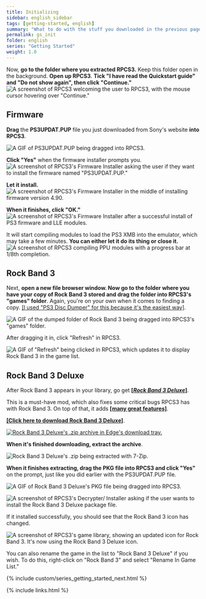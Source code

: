 ```yaml
---
title: Initializing
sidebar: english_sidebar
tags: [getting-started, english]
summary: "What to do with the stuff you downloaded in the previous page."
permalink: gs_init
folder: english
series: "Getting Started"
weight: 1.0
---
```


Now, **go to the folder where you extracted RPCS3.** Keep this folder open in the background. **Open up RPCS3**. **Tick "I have read the Quickstart guide" and "Do not show again", then click "Continue."**  
![A screenshot of RPCS3 welcoming the user to RPCS3, with the mouse cursor hovering over "Continue."](https://carlmylo.github.io/docu-rpcs3/images/inst/rpcs3init.png "Welcome to RPCS3")

## Firmware

**Drag** the **PS3UPDAT.PUP** file you just downloaded from Sony's website **into RPCS3**. 

![A GIF of PS3UPDAT.PUP being dragged into RPCS3.](https://carlmylo.github.io/docu-rpcs3/images/inst/rpcs3fwdnd.gif "PST3UPDAT.PUP")

**Click "Yes"** when the firmware installer prompts you.  
![A screenshot of RPCS3's Firmware Installer asking the user if they want to install the firmware named "PS3UPDAT.PUP."](https://carlmylo.github.io/docu-rpcs3/images/inst/fwinstall.png "RPCS3 Firmware Installer")

**Let it install.**  
![A screenshot of RPCS3's Firmware Installer in the middle of installing firmware version 4.90.](https://carlmylo.github.io/docu-rpcs3/images/inst/rpcs3fw.png "RPCS3 Firmware Installer progress")

**When it finishes, click "OK."**  
![A screenshot of RPCS3's Firmware Installer after a successful install of PS3 firmware and LLE modules.](https://carlmylo.github.io/docu-rpcs3/images/inst/rpcs3fwdone.png "Success!")

It will start compiling modules to load the PS3 XMB into the emulator, which may take a few minutes. **You can either let it do its thing or close it.**  
![A screenshot of RPCS3 compiling PPU modules with a progress bar at 1/8th completion.](https://carlmylo.github.io/docu-rpcs3/images/inst/rpcs3fwcomp.png "Compiling PPU modules...")

## Rock Band 3

Next, **open a new file browser window. Now go to the folder where you have your copy of Rock Band 3 stored and drag the folder into RPCS3's "games" folder**. Again, you're on your own when it comes to finding a copy. [[I used "PS3 Disc Dumper" for this because it's the easiest way]](https://youtu.be/mRxSKxoYt_g).

![A GIF of the dumped folder of Rock Band 3 being dragged into RPCS3's "games" folder.](https://carlmylo.github.io/docu-rpcs3/images/inst/rpcs3rb3dnd.gif "Rock Band 3 [BLUS30463]")

After dragging it in, click "Refresh" in RPCS3.

![A GIF of "Refresh" being clicked in RPCS3, which updates it to display Rock Band 3 in the game list.](https://carlmylo.github.io/docu-rpcs3/images/inst/rpcs3refresh.gif "Rock Band 3 [BLUS30463]")

## Rock Band 3 Deluxe

After Rock Band 3 appears in your library, go get [**[*Rock Band 3 Deluxe*]**](https://rb3dx.milohax.org/).

This is a must-have mod, which also fixes some critical bugs RPCS3 has with Rock Band 3. On top of that, it adds [**[many great features]**](https://rb3dx.milohax.org/features).

[**[Click here to download Rock Band 3 Deluxe]**](https://rb3dx.milohax.org/downloads).

[![Rock Band 3 Deluxe's .zip archive in Edge's download tray.](https://carlmylo.github.io/docu-rpcs3/images/inst/rb3dxdl.png)](https://rb3dx.milohax.org/downloads "RB3DX-PS3.zip")

**When it's finished downloading, extract the archive**.  

![Rock Band 3 Deluxe's .zip being extracted with 7-Zip.](https://carlmylo.github.io/docu-rpcs3/images/inst/rb3dxext.png "RB3DX-PS3.zip")

**When it finishes extracting, drag the PKG file into RPCS3 and click "Yes"** on the prompt, just like you did earlier with the PS3UPDAT.PUP file.  

![A GIF of Rock Band 3 Deluxe's PKG file being dragged into RPCS3.](https://carlmylo.github.io/docu-rpcs3/images/inst/rpcs3rb3dxdnd.gif "Rock Band 3 Deluxe PKG file")

![A screenshot of RPCS3's Decrypter/ Installer asking if the user wants to install the Rock Band 3 Deluxe package file.](https://carlmylo.github.io/docu-rpcs3/images/inst/rpcs3pkg.png "PKG Decrypter/ Installer")

If it installed successfully, you should see that the Rock Band 3 icon has changed.

![A screenshot of RPCS3's game library, showing an updated icon for Rock Band 3. It's now using the Rock Band 3 Deluxe icon.](https://carlmylo.github.io/docu-rpcs3/images/inst/rpcs3rb3dxicon.png "RPCS3 Game List")

You can also rename the game in the list to "Rock Band 3 Deluxe" if you wish. To do this, right-click on "Rock Band 3" and select "Rename In Game List."

{% include custom/series_getting_started_next.html %}

{% include links.html %}